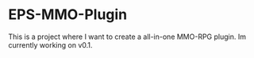 # EPS-MMO-Plugin

This is a project where I want to create a all-in-one MMO-RPG plugin.
Im currently working on v0.1.
